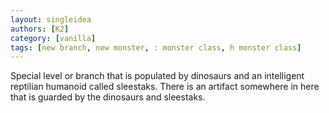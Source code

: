 ```yaml
---
layout: singleidea
authors: [K2]
category: [vanilla]
tags: [new branch, new monster, : monster class, h monster class]
---
```

Special level or branch that is populated by dinosaurs and an intelligent reptilian humanoid called sleestaks. There is an artifact somewhere in here that is guarded by the dinosaurs and sleestaks.
